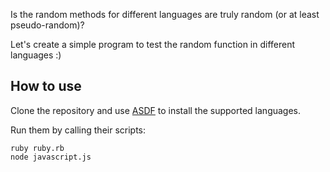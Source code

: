 Is the random methods for different languages are truly random (or at least pseudo-random)?

Let's create a simple program to test the random function in different languages :)

## How to use

Clone the repository and use [ASDF](https://asdf-vm.com) to install the supported languages.

Run them by calling their scripts:

```
ruby ruby.rb
node javascript.js
```
